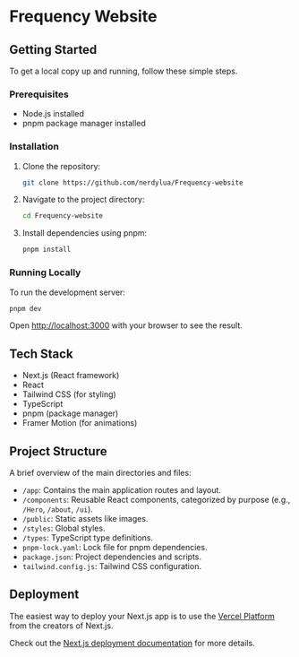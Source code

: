 # Frequency Website

## Getting Started

To get a local copy up and running, follow these simple steps.

### Prerequisites

- Node.js installed
- pnpm package manager installed

### Installation

1. Clone the repository:
   ```bash
   git clone https://github.com/nerdylua/Frequency-website
   ```
2. Navigate to the project directory:
   ```bash
   cd Frequency-website
   ```
3. Install dependencies using pnpm:
   ```bash
   pnpm install
   ```

### Running Locally

To run the development server:

```bash
pnpm dev
```

Open [http://localhost:3000](http://localhost:3000) with your browser to see the result.

## Tech Stack

- Next.js (React framework)
- React
- Tailwind CSS (for styling)
- TypeScript
- pnpm (package manager)
- Framer Motion (for animations)

## Project Structure

A brief overview of the main directories and files:

- `/app`: Contains the main application routes and layout.
- `/components`: Reusable React components, categorized by purpose (e.g., `/Hero`, `/about`, `/ui`).
- `/public`: Static assets like images.
- `/styles`: Global styles.
- `/types`: TypeScript type definitions.
- `pnpm-lock.yaml`: Lock file for pnpm dependencies.
- `package.json`: Project dependencies and scripts.
- `tailwind.config.js`: Tailwind CSS configuration.

## Deployment

The easiest way to deploy your Next.js app is to use the [Vercel Platform](https://vercel.com/new?utm_medium=default-template&filter=next.js&utm_source=create-next-app&utm_campaign=create-next-app-readme) from the creators of Next.js.

Check out the [Next.js deployment documentation](https://nextjs.org/docs/deployment) for more details.

